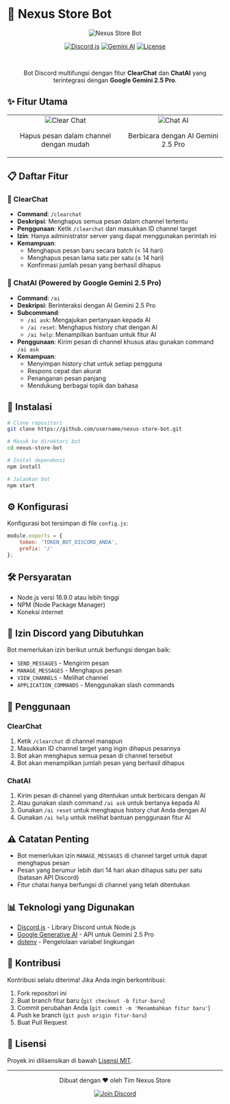# 🤖 Nexus Store Bot

<div align="center">
  
  ![Nexus Store Bot](https://img.shields.io/badge/NEXUS-STORE%20BOT-blue?style=for-the-badge&logo=discord&logoColor=white)
  
  [![Discord.js](https://img.shields.io/badge/discord.js-v14-blue.svg?logo=discord)](https://discord.js.org)
  [![Gemini AI](https://img.shields.io/badge/Gemini%20AI-2.5%20Pro-orange.svg?logo=google)](https://ai.google.dev/)
  [![License](https://img.shields.io/badge/License-MIT-green.svg)](LICENSE)
  
  <br>
  
  <p>Bot Discord multifungsi dengan fitur <b>ClearChat</b> dan <b>ChatAI</b> yang terintegrasi dengan <b>Google Gemini 2.5 Pro</b>.</p>
  
</div>

## ✨ Fitur Utama

<div align="center">
  <table>
    <tr>
      <td align="center">
        <img src="https://img.shields.io/badge/CLEAR-CHAT-red?style=for-the-badge" alt="Clear Chat"/>
        <br>
        <p>Hapus pesan dalam channel dengan mudah</p>
      </td>
      <td align="center">
        <img src="https://img.shields.io/badge/CHAT-AI-purple?style=for-the-badge" alt="Chat AI"/>
        <br>
        <p>Berbicara dengan AI Gemini 2.5 Pro</p>
      </td>
    </tr>
  </table>
</div>

## 📋 Daftar Fitur

### 🧹 ClearChat
- **Command**: `/clearchat`
- **Deskripsi**: Menghapus semua pesan dalam channel tertentu
- **Penggunaan**: Ketik `/clearchat` dan masukkan ID channel target
- **Izin**: Hanya administrator server yang dapat menggunakan perintah ini
- **Kemampuan**:
  - Menghapus pesan baru secara batch (< 14 hari)
  - Menghapus pesan lama satu per satu (≥ 14 hari)
  - Konfirmasi jumlah pesan yang berhasil dihapus

### 🧠 ChatAI (Powered by Google Gemini 2.5 Pro)
- **Command**: `/ai`
- **Deskripsi**: Berinteraksi dengan AI Gemini 2.5 Pro
- **Subcommand**:
  - `/ai ask`: Mengajukan pertanyaan kepada AI
  - `/ai reset`: Menghapus history chat dengan AI
  - `/ai help`: Menampilkan bantuan untuk fitur AI
- **Penggunaan**: Kirim pesan di channel khusus atau gunakan command `/ai ask`
- **Kemampuan**:
  - Menyimpan history chat untuk setiap pengguna
  - Respons cepat dan akurat
  - Penanganan pesan panjang
  - Mendukung berbagai topik dan bahasa

## 🚀 Instalasi

```bash
# Clone repositori
git clone https://github.com/username/nexus-store-bot.git

# Masuk ke direktori bot
cd nexus-store-bot

# Instal dependensi
npm install

# Jalankan bot
npm start
```

## ⚙️ Konfigurasi

Konfigurasi bot tersimpan di file `config.js`:

```javascript
module.exports = {
    token: 'TOKEN_BOT_DISCORD_ANDA',
    prefix: '/'
};
```

## 🛠️ Persyaratan

- Node.js versi 16.9.0 atau lebih tinggi
- NPM (Node Package Manager)
- Koneksi internet

## 🔐 Izin Discord yang Dibutuhkan

Bot memerlukan izin berikut untuk berfungsi dengan baik:

- `SEND_MESSAGES` - Mengirim pesan
- `MANAGE_MESSAGES` - Menghapus pesan
- `VIEW_CHANNELS` - Melihat channel
- `APPLICATION_COMMANDS` - Menggunakan slash commands

## 📝 Penggunaan

### ClearChat

1. Ketik `/clearchat` di channel manapun
2. Masukkan ID channel target yang ingin dihapus pesannya
3. Bot akan menghapus semua pesan di channel tersebut
4. Bot akan menampilkan jumlah pesan yang berhasil dihapus

### ChatAI

1. Kirim pesan di channel yang ditentukan untuk berbicara dengan AI
2. Atau gunakan slash command `/ai ask` untuk bertanya kepada AI
3. Gunakan `/ai reset` untuk menghapus history chat Anda dengan AI
4. Gunakan `/ai help` untuk melihat bantuan penggunaan fitur AI

## ⚠️ Catatan Penting

- Bot memerlukan izin `MANAGE_MESSAGES` di channel target untuk dapat menghapus pesan
- Pesan yang berumur lebih dari 14 hari akan dihapus satu per satu (batasan API Discord)
- Fitur chatai hanya berfungsi di channel yang telah ditentukan

## 📊 Teknologi yang Digunakan

- [Discord.js](https://discord.js.org/) - Library Discord untuk Node.js
- [Google Generative AI](https://ai.google.dev/) - API untuk Gemini 2.5 Pro
- [dotenv](https://www.npmjs.com/package/dotenv) - Pengelolaan variabel lingkungan

## 🤝 Kontribusi

Kontribusi selalu diterima! Jika Anda ingin berkontribusi:

1. Fork repositori ini
2. Buat branch fitur baru (`git checkout -b fitur-baru`)
3. Commit perubahan Anda (`git commit -m 'Menambahkan fitur baru'`)
4. Push ke branch (`git push origin fitur-baru`)
5. Buat Pull Request

## 📜 Lisensi

Proyek ini dilisensikan di bawah [Lisensi MIT](LICENSE).

---

<div align="center">
  
  <p>Dibuat dengan ❤️ oleh Tim Nexus Store</p>
  
  <a href="https://discord.gg/nexusstore">
    <img src="https://img.shields.io/badge/JOIN-DISCORD-7289DA?style=for-the-badge&logo=discord&logoColor=white" alt="Join Discord"/>
  </a>
  
</div> 
